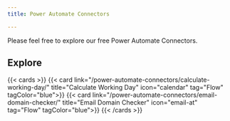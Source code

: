 ```yaml
---
title: Power Automate Connectors

---
```


Please feel free to explore our free Power Automate Connectors. 


## Explore

{{< cards >}}
  {{< card link="/power-automate-connectors/calculate-working-day/" title="Calculate Working Day" icon="calendar" tag="Flow"  tagColor="blue">}}
  {{< card link="/power-automate-connectors/email-domain-checker/" title="Email Domain Checker" icon="email-at" tag="Flow" tagColor="blue">}}
{{< /cards >}}
